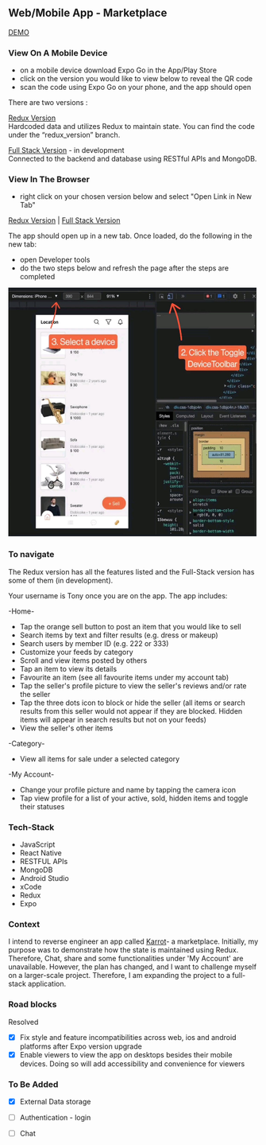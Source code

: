 ## Web/Mobile App - Marketplace

[DEMO](https://drive.google.com/file/d/13r3OjZL79GkNJdT6bAutL0Z8CqEVVwmH/view?usp=sharing)

### View On A Mobile Device

- on a mobile device download Expo Go in the App/Play Store
- click on the version you would like to view below to reveal the QR code
- scan the code using Expo Go on your phone, and the app should open

There are two versions :

[Redux Version](https://expo.dev/@peanutz/karrot)  
Hardcoded data and utilizes Redux to maintain state. You can find the code under the “redux_version” branch.

[Full Stack Version](https://expo.dev/@peanutz/marketplace) - in development  
Connected to the backend and database using RESTful APIs and MongoDB.

### View In The Browser

- right click on your chosen version below and select "Open Link in New Tab"

[Redux Version](https://marketplace-redux.netlify.app/) | [Full Stack Version](https://marketplace-ipcn.onrender.com/)

The app should open up in a new tab. Once loaded, do the following in the new tab:

- open Developer tools
- do the two steps below and refresh the page after the steps are completed

<img src="client/assets/readme-instruction.jpg" width="500" height="500">

### To navigate

The Redux version has all the features listed and the Full-Stack version has some of them (in development).

Your username is Tony once you are on the app. The app includes:

-Home-

- Tap the orange sell button to post an item that you would like to sell
- Search items by text and filter results (e.g. dress or makeup)
- Search users by member ID (e.g. 222 or 333)
- Customize your feeds by category
- Scroll and view items posted by others
- Tap an item to view its details
- Favourite an item (see all favourite items under my account tab)
- Tap the seller's profile picture to view the seller's reviews and/or rate the seller
- Tap the three dots icon to block or hide the seller (all items or search results from this seller would not appear if they are blocked. Hidden items will appear in search results but not on your feeds)
- View the seller's other items

-Category-

- View all items for sale under a selected category

-My Account-

- Change your profile picture and name by tapping the camera icon
- Tap view profile for a list of your active, sold, hidden items and toggle their statuses

### Tech-Stack

- JavaScript
- React Native
- RESTFUL APIs
- MongoDB
- Android Studio
- xCode
- Redux
- Expo

### Context

I intend to reverse engineer an app called [Karrot](https://uk.karrotmarket.com/)- a marketplace. Initially, my purpose was to demonstrate how the state is maintained using Redux. Therefore, Chat, share and some functionalities under 'My Account' are unavailable. However, the plan has changed, and I want to challenge myself on a larger-scale project. Therefore, I am expanding the project to a full-stack application.

### Road blocks

Resolved

- [x] Fix style and feature incompatibilities across web, ios and android platforms after Expo version upgrade
- [x] Enable viewers to view the app on desktops besides their mobile devices. Doing so will add accessibility and convenience for viewers

### To Be Added

- [x] External Data storage

- [ ] Authentication - login

- [ ] Chat
